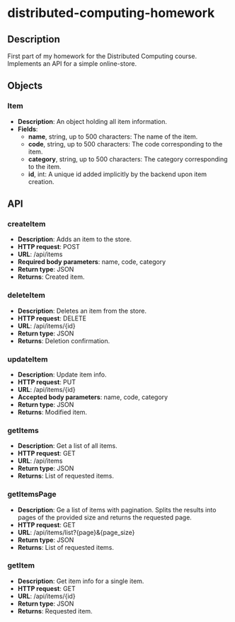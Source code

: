 # distributed-computing-homework

## Description 
First part of my homework for the Distributed Computing course.
Implements an API for a simple online-store.

## Objects

### Item
* **Description**: An object holding all item information. 
* **Fields**: 
  * **name**, string, up to 500 characters: The name of the item.
  * **code**, string, up to 500 characters: The code corresponding to the item.
  * **category**, string, up to 500 characters: The category corresponding to the item.
  * **id**, int: A unique id added implicitly by the backend upon item creation.

## API

### createItem
* **Description**: Adds an item to the store.
* **HTTP request**: POST
* **URL**: /api/items
* **Required body parameters**: name, code, category
* **Return type**: JSON
* **Returns**: Created item.

### deleteItem
* **Description**: Deletes an item from the store.
* **HTTP request**: DELETE
* **URL**: /api/items/{id}
* **Return type**: JSON
* **Returns**: Deletion confirmation.

### updateItem
* **Description**: Update item info.
* **HTTP request**: PUT
* **URL**: /api/items/{id}
* **Accepted body parameters**: name, code, category
* **Return type**: JSON
* **Returns**: Modified item.

### getItems
* **Description**: Get a list of all items.
* **HTTP request**: GET
* **URL**: /api/items
* **Return type**: JSON
* **Returns**: List of requested items.

### getItemsPage
* **Description**: Ge a list of items with pagination. Splits the results into pages of the provided size and returns the requested page. 
* **HTTP request**: GET
* **URL**: /api/items/list?{page}&{page_size}
* **Return type**: JSON
* **Returns**: List of requested items.

### getItem
* **Description**: Get item info for a single item.
* **HTTP request**: GET
* **URL**: /api/items/{id}
* **Return type**: JSON
* **Returns**: Requested item.
